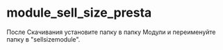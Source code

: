 # module_sell_size_presta
После Скачивания установите папку в папку Модули и переименуйте папку в "sellsizemodule".
